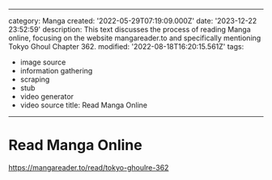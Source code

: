 ------
category: Manga
created: '2022-05-29T07:19:09.000Z'
date: '2023-12-22 23:52:59'
description: This text discusses the process of reading Manga online, focusing on
  the website mangareader.to and specifically mentioning Tokyo Ghoul Chapter 362.
modified: '2022-08-18T16:20:15.561Z'
tags:
- image source
- information gathering
- scraping
- stub
- video generator
- video source
title: Read Manga Online
------

# Read Manga Online

https://mangareader.to/read/tokyo-ghoulre-362
